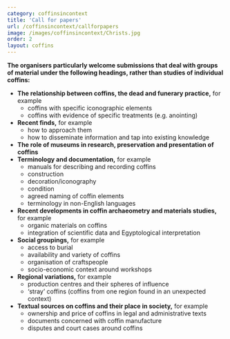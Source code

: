 ```yaml
---
category: coffinsincontext
title: 'Call for papers'
url: /coffinsincontext/callforpapers
image: /images/coffinsincontext/Christs.jpg
order: 2
layout: coffins
---
```


**The organisers particularly welcome submissions that deal with groups of material under the following headings, rather than studies of individual coffins:**

  * **The relationship between coffins, the dead and funerary practice,** for example
    -  coffins with specific iconographic elements
    -  coffins with evidence of specific treatments (e.g. anointing)
  * **Recent finds,** for example
    -  how to approach them
    -  how to disseminate information and tap into existing knowledge
  * **The role of museums in research, preservation and presentation of coffins**
  * **Terminology and documentation,** for example
    -  manuals for describing and recording coffins
    -  construction
    -  decoration/iconography
    -  condition
    -  agreed naming of coffin elements
    -  terminology in non-English languages
  * **Recent developments in coffin archaeometry and materials studies,** for example
    -  organic materials on coffins
    -  integration of scientific data and Egyptological interpretation
  * **Social groupings,** for example
    -  access to burial
    -  availability and variety of coffins
    -  organisation of craftspeople
    -  socio-economic context around workshops
  * **Regional variations,** for example
    -  production centres and their spheres of influence
    -  ‘stray’ coffins (coffins from one region found in an unexpected context)
  * **Textual sources on coffins and their place in society,** for example
    -  ownership and price of coffins in legal and administrative texts
    -  documents concerned with coffin manufacture
    -  disputes and court cases around coffins
